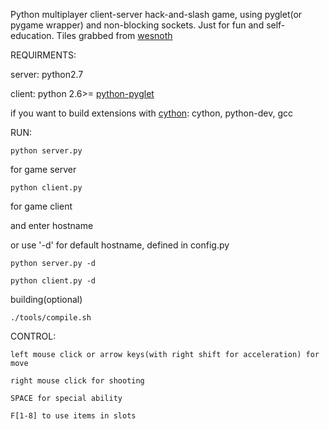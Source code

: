 Python multiplayer client-server hack-and-slash game, using pyglet(or pygame wrapper) and non-blocking sockets. Just for fun and self-education.
Tiles grabbed from [wesnoth](http://www.wesnoth.org/)


REQUIRMENTS:
    
server: python2.7

client: python 2.6>= [python-pyglet](http://pyglet.org/download.html) 

if you want to build extensions with [cython](http://cython.org/): cython, python-dev, gcc


RUN:
````
python server.py
````

for game server

````
python client.py
````

for game client


and enter hostname

or use '-d' for default hostname, defined in config.py

````
python server.py -d
````

````
python client.py -d
````

building(optional)

````
./tools/compile.sh
````


CONTROL:


    left mouse click or arrow keys(with right shift for acceleration) for move

    right mouse click for shooting
    
    SPACE for special ability

    F[1-8] to use items in slots



